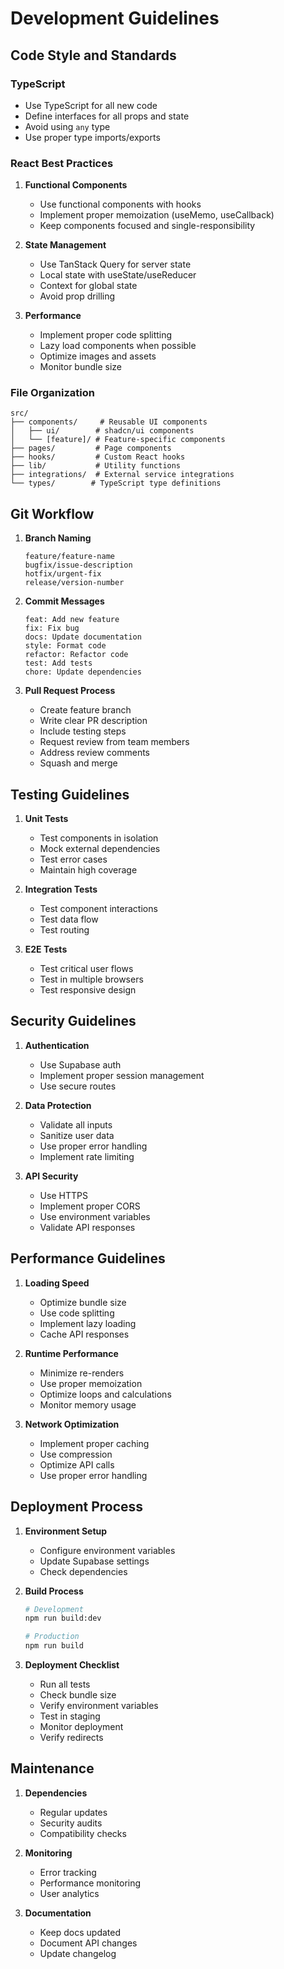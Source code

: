 # Development Guidelines

## Code Style and Standards

### TypeScript
- Use TypeScript for all new code
- Define interfaces for all props and state
- Avoid using `any` type
- Use proper type imports/exports

### React Best Practices
1. **Functional Components**
   - Use functional components with hooks
   - Implement proper memoization (useMemo, useCallback)
   - Keep components focused and single-responsibility

2. **State Management**
   - Use TanStack Query for server state
   - Local state with useState/useReducer
   - Context for global state
   - Avoid prop drilling

3. **Performance**
   - Implement proper code splitting
   - Lazy load components when possible
   - Optimize images and assets
   - Monitor bundle size

### File Organization
```
src/
├── components/     # Reusable UI components
│   ├── ui/        # shadcn/ui components
│   └── [feature]/ # Feature-specific components
├── pages/         # Page components
├── hooks/         # Custom React hooks
├── lib/           # Utility functions
├── integrations/  # External service integrations
└── types/        # TypeScript type definitions
```

## Git Workflow

1. **Branch Naming**
   ```
   feature/feature-name
   bugfix/issue-description
   hotfix/urgent-fix
   release/version-number
   ```

2. **Commit Messages**
   ```
   feat: Add new feature
   fix: Fix bug
   docs: Update documentation
   style: Format code
   refactor: Refactor code
   test: Add tests
   chore: Update dependencies
   ```

3. **Pull Request Process**
   - Create feature branch
   - Write clear PR description
   - Include testing steps
   - Request review from team members
   - Address review comments
   - Squash and merge

## Testing Guidelines

1. **Unit Tests**
   - Test components in isolation
   - Mock external dependencies
   - Test error cases
   - Maintain high coverage

2. **Integration Tests**
   - Test component interactions
   - Test data flow
   - Test routing

3. **E2E Tests**
   - Test critical user flows
   - Test in multiple browsers
   - Test responsive design

## Security Guidelines

1. **Authentication**
   - Use Supabase auth
   - Implement proper session management
   - Use secure routes

2. **Data Protection**
   - Validate all inputs
   - Sanitize user data
   - Use proper error handling
   - Implement rate limiting

3. **API Security**
   - Use HTTPS
   - Implement proper CORS
   - Use environment variables
   - Validate API responses

## Performance Guidelines

1. **Loading Speed**
   - Optimize bundle size
   - Use code splitting
   - Implement lazy loading
   - Cache API responses

2. **Runtime Performance**
   - Minimize re-renders
   - Use proper memoization
   - Optimize loops and calculations
   - Monitor memory usage

3. **Network Optimization**
   - Implement proper caching
   - Use compression
   - Optimize API calls
   - Use proper error handling

## Deployment Process

1. **Environment Setup**
   - Configure environment variables
   - Update Supabase settings
   - Check dependencies

2. **Build Process**
   ```bash
   # Development
   npm run build:dev

   # Production
   npm run build
   ```

3. **Deployment Checklist**
   - Run all tests
   - Check bundle size
   - Verify environment variables
   - Test in staging
   - Monitor deployment
   - Verify redirects

## Maintenance

1. **Dependencies**
   - Regular updates
   - Security audits
   - Compatibility checks

2. **Monitoring**
   - Error tracking
   - Performance monitoring
   - User analytics

3. **Documentation**
   - Keep docs updated
   - Document API changes
   - Update changelog
